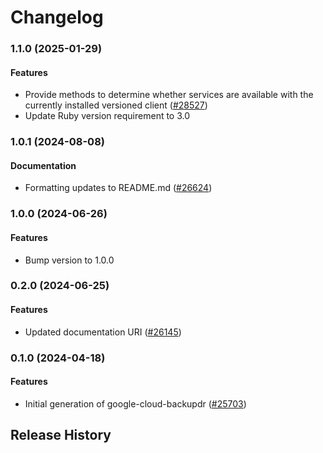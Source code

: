 # Changelog

### 1.1.0 (2025-01-29)

#### Features

* Provide methods to determine whether services are available with the currently installed versioned client ([#28527](https://github.com/googleapis/google-cloud-ruby/issues/28527)) 
* Update Ruby version requirement to 3.0 

### 1.0.1 (2024-08-08)

#### Documentation

* Formatting updates to README.md ([#26624](https://github.com/googleapis/google-cloud-ruby/issues/26624)) 

### 1.0.0 (2024-06-26)

#### Features

* Bump version to 1.0.0 

### 0.2.0 (2024-06-25)

#### Features

* Updated documentation URI ([#26145](https://github.com/googleapis/google-cloud-ruby/issues/26145)) 

### 0.1.0 (2024-04-18)

#### Features

* Initial generation of google-cloud-backupdr ([#25703](https://github.com/googleapis/google-cloud-ruby/issues/25703)) 

## Release History
